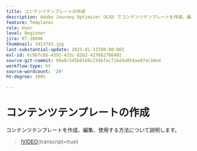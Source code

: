 ```yaml
---
title: コンテンツテンプレートの作成
description: Adobe Journey Optimizer（AJO）でコンテンツテンプレートを作成、編集、使用する方法について説明します。
feature: Templates
role: User
level: Beginner
jira: KT-10846
thumbnail: 3413743.jpg
last-substantial-update: 2023-01-31T00:00:00Z
exl-id: 6c9bfc6b-4391-433c-82b2-427662766402
source-git-commit: 99a8c5d5b0169c234bfacf16d4a054aa07ec10e4
workflow-type: ht
source-wordcount: '29'
ht-degree: 100%

---
```


# コンテンツテンプレートの作成

コンテンツテンプレートを作成、編集、使用する方法について説明します。

>[!VIDEO](https://video.tv.adobe.com/v/3413743?quality=12&learn=on){transcript=true}
